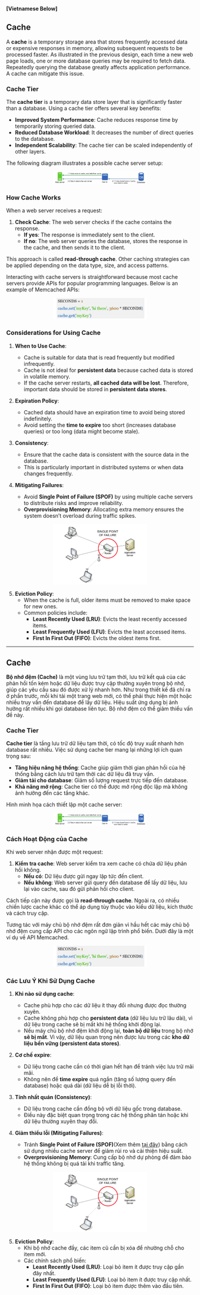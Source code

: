 **[Vietnamese Below]**

## Cache

A **cache** is a temporary storage area that stores frequently accessed data or expensive responses in memory, allowing subsequent requests to be processed faster. As illustrated in the previous design, each time a new web page loads, one or more database queries may be required to fetch data. Repeatedly querying the database greatly affects application performance. A cache can mitigate this issue.

### Cache Tier

The **cache tier** is a temporary data store layer that is significantly faster than a database. Using a cache tier offers several key benefits:

- **Improved System Performance**: Cache reduces response time by temporarily storing queried data.
- **Reduced Database Workload**: It decreases the number of direct queries to the database.
- **Independent Scalability**: The cache tier can be scaled independently of other layers.

The following diagram illustrates a possible cache server setup:

<p align="center" style="width: 50%; margin-left: 25%">
  <img src="../images/Chapter1/Cache_Setup.png" alt="Cache_Setup">
</p>

### How Cache Works

When a web server receives a request:

1. **Check Cache**: The web server checks if the cache contains the response.
   - **If yes**: The response is immediately sent to the client.
   - **If no**: The web server queries the database, stores the response in the cache, and then sends it to the client.

This approach is called **read-through cache**. Other caching strategies can be applied depending on the data type, size, and access patterns.

Interacting with cache servers is straightforward because most cache servers provide APIs for popular programming languages. Below is an example of Memcached APIs:

<p align="center" style="width: 50%; margin-left: 25%">
  <img src="../images/Chapter1/API_Memcached.png" alt="API_Memcached">
</p>

### Considerations for Using Cache

1. **When to Use Cache**:
   - Cache is suitable for data that is read frequently but modified infrequently.
   - Cache is not ideal for **persistent data** because cached data is stored in volatile memory. 
   - If the cache server restarts, **all cached data will be lost**. Therefore, important data should be stored in **persistent data stores**.

2. **Expiration Policy**:
   - Cached data should have an expiration time to avoid being stored indefinitely.
   - Avoid setting the **time to expire** too short (increases database queries) or too long (data might become stale).

3. **Consistency**:
   - Ensure that the cache data is consistent with the source data in the database.
   - This is particularly important in distributed systems or when data changes frequently.

4. **Mitigating Failures**:
   - Avoid **Single Point of Failure (SPOF)** by using multiple cache servers to distribute risks and improve reliability.
   - **Overprovisioning Memory**: Allocating extra memory ensures the system doesn’t overload during traffic spikes.

<p align="center" style="width: 50%; margin-left: 25%">
  <img src="../images/Chapter1/SPOF.png" alt="SPOF">
</p>

5. **Eviction Policy**:
   - When the cache is full, older items must be removed to make space for new ones.
   - Common policies include:
     - **Least Recently Used (LRU)**: Evicts the least recently accessed items.
     - **Least Frequently Used (LFU)**: Evicts the least accessed items.
     - **First In First Out (FIFO)**: Evicts the oldest items first.

---------------------


## Cache

**Bộ nhớ đệm (Cache)** là một vùng lưu trữ tạm thời, lưu trữ kết quả của các phản hồi tốn kém hoặc dữ liệu được truy cập thường xuyên trong bộ nhớ, giúp các yêu cầu sau đó được xử lý nhanh hơn. Như trong thiết kế đã chỉ ra ở phần trước, mỗi khi tải một trang web mới, có thể phải thực hiện một hoặc nhiều truy vấn đến database để lấy dữ liệu. Hiệu suất ứng dụng bị ảnh hưởng rất nhiều khi gọi database liên tục. Bộ nhớ đệm có thể giảm thiểu vấn đề này.

### Cache Tier

**Cache tier** là tầng lưu trữ dữ liệu tạm thời, có tốc độ truy xuất nhanh hơn database rất nhiều. Việc sử dụng cache tier mang lại những lợi ích quan trọng sau:

- **Tăng hiệu năng hệ thống**: Cache giúp giảm thời gian phản hồi của hệ thống bằng cách lưu trữ tạm thời các dữ liệu đã truy vấn.
- **Giảm tải cho database**: Giảm số lượng request trực tiếp đến database.
- **Khả năng mở rộng**: Cache tier có thể được mở rộng độc lập mà không ảnh hưởng đến các tầng khác.

Hình minh họa cách thiết lập một cache server:

<p align="center" style="width: 50%; margin-left: 25%">
  <img src="../images/Chapter1/Cache_Setup.png" alt="Cache_Setup">
</p>

### Cách Hoạt Động của Cache

Khi web server nhận được một request:

1. **Kiểm tra cache**: Web server kiểm tra xem cache có chứa dữ liệu phản hồi không.
   - **Nếu có**: Dữ liệu được gửi ngay lập tức đến client.
   - **Nếu không**: Web server gửi query đến database để lấy dữ liệu, lưu lại vào cache, sau đó gửi phản hồi cho client.

Cách tiếp cận này được gọi là **read-through cache**. Ngoài ra, có nhiều chiến lược cache khác có thể áp dụng tùy thuộc vào kiểu dữ liệu, kích thước và cách truy cập.

Tương tác với máy chủ bộ nhớ đệm rất đơn giản vì hầu hết các máy chủ bộ nhớ đệm cung cấp API cho các ngôn ngữ lập trình phổ biến. Dưới đây là một ví dụ về API Memcached.

<p align="center" style="width: 50%; margin-left: 25%">
  <img src="../images/Chapter1/API_Memcached.png" alt="API_Memcached">
</p>

### Các Lưu Ý Khi Sử Dụng Cache

1. **Khi nào sử dụng cache**:
   - Cache phù hợp cho các dữ liệu ít thay đổi nhưng được đọc thường xuyên.
   - Cache không phù hợp cho **persistent data** (dữ liệu lưu trữ lâu dài), vì dữ liệu trong cache sẽ bị mất khi hệ thống khởi động lại.
   - Nếu máy chủ bộ nhớ đệm khởi động lại, **toàn bộ dữ liệu** trong bộ nhớ **sẽ bị mất**. Vì vậy, dữ liệu quan trọng nên được lưu trong các **kho dữ liệu bền vững (persistent data stores)**.

2. **Cơ chế expire**:
   - Dữ liệu trong cache cần có thời gian hết hạn để tránh việc lưu trữ mãi mãi.
   - Không nên để **time expire** quá ngắn (tăng số lượng query đến database) hoặc quá dài (dữ liệu dễ bị lỗi thời).

3. **Tính nhất quán (Consistency)**:
   - Dữ liệu trong cache cần đồng bộ với dữ liệu gốc trong database.
   - Điều này đặc biệt quan trọng trong các hệ thống phân tán hoặc khi dữ liệu thường xuyên thay đổi.

4. **Giảm thiểu lỗi (Mitigating Failures)**:
   - Tránh **Single Point of Failure (SPOF)**(Xem thêm [tại đây](https://en.wikipedia.org/wiki/Single_point_of_failure)) bằng cách sử dụng nhiều cache server để giảm rủi ro và cải thiện hiệu suất.
   - **Overprovisioning Memory**: Cung cấp bộ nhớ dự phòng để đảm bảo hệ thống không bị quá tải khi traffic tăng.

<p align="center" style="width: 50%; margin-left: 25%">
  <img src="../images/Chapter1/SPOF.png" alt="SPOF">
</p>

5. **Eviction Policy**:
   - Khi bộ nhớ cache đầy, các item cũ cần bị xóa để nhường chỗ cho item mới.
   - Các chính sách phổ biến:
     - **Least Recently Used (LRU)**: Loại bỏ item ít được truy cập gần đây nhất.
     - **Least Frequently Used (LFU)**: Loại bỏ item ít được truy cập nhất.
     - **First In First Out (FIFO)**: Loại bỏ item được thêm vào đầu tiên.
